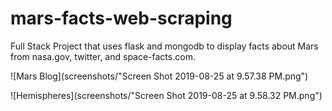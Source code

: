 # mars-facts-web-scraping


Full Stack Project that uses flask and mongodb to display facts about Mars from nasa.gov, twitter, and space-facts.com.


![Mars Blog](screenshots/"Screen Shot 2019-08-25 at 9.57.38 PM.png")

![Hemispheres](screenshots/"Screen Shot 2019-08-25 at 9.58.32 PM.png")
